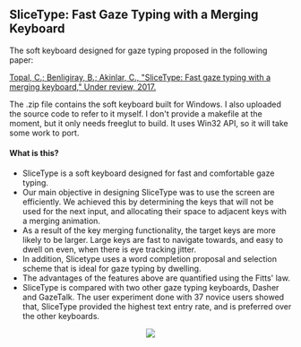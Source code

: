 ## SliceType: Fast Gaze Typing with a Merging Keyboard

The soft keyboard designed for gaze typing proposed in the following paper:

[Topal, C.; Benligiray, B.; Akinlar, C., "SliceType: Fast gaze typing with a merging keyboard," Under review, 2017.](https://arxiv.org/abs/1706.02499)

The .zip file contains the soft keyboard built for Windows.
I also uploaded the source code to refer to it myself.
I don't provide a makefile at the moment, but it only needs freeglut to build.
It uses Win32 API, so it will take some work to port.

#### What is this?

* SliceType is a soft keyboard designed for fast and comfortable gaze typing.
* Our main objective in designing SliceType was to use the screen are efficiently. We achieved this by determining the keys that will not be used for the next input, and allocating their space to adjacent keys with a merging animation.
* As a result of the key merging functionality, the target keys are more likely to be larger. Large keys are fast to navigate towards, and easy to dwell on even, when there is eye tracking jitter.
* In addition, Slicetype uses a word completion proposal and selection scheme that is ideal for gaze typing by dwelling.
* The advantages of the features above are quantified using the Fitts' law.
* SliceType is compared with two other gaze typing keyboards, Dasher and GazeTalk. The user experiment done with 37 novice users showed that, SliceType provided the highest text entry rate, and is preferred over the other keyboards.

<p align="center">
  <img src="https://user-images.githubusercontent.com/19530665/27763730-ee36c938-5e91-11e7-885a-fe518de4ec5d.png"/>
</p>